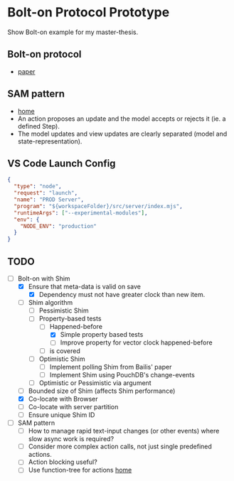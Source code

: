 # Bolt-on Protocol Prototype

Show Bolt-on example for my master-thesis.

## Bolt-on protocol

* [paper](http://www.bailis.org/papers/bolton-sigmod2013.pdf)

## SAM pattern

* [home](http://sam.js.org/)
* An action proposes an update and the model accepts or rejects it (ie. a
  defined Step).
* The model updates and view updates are clearly separated (model and
  state-representation).

## VS Code Launch Config

```json
{
  "type": "node",
  "request": "launch",
  "name": "PROD Server",
  "program": "${workspaceFolder}/src/server/index.mjs",
  "runtimeArgs": ["--experimental-modules"],
  "env": {
    "NODE_ENV": "production"
  }
}
```

## TODO

* [ ] Bolt-on with Shim
  * [x] Ensure that meta-data is valid on save
    * [x] Dependency must not have greater clock than new item.
  * [ ] Shim algorithm
    * [ ] Pessimistic Shim
    * [ ] Property-based tests
      * [ ] Happened-before
        * [x] Simple property based tests
        * [ ] Improve property for vector clock happened-before
      * [ ] is covered
    * [ ] Optimistic Shim
      * [ ] Implement polling Shim from Bailis' paper
      * [ ] Implement Shim using PouchDB's change-events
    * [ ] Optimistic or Pessimistic via argument
  * [ ] Bounded size of Shim (affects Shim performance)
  * [x] Co-locate with Browser
  * [ ] Co-locate with server partition
  * [ ] Ensure unique Shim ID
* [ ] SAM pattern
  * [ ] How to manage rapid text-input changes (or other events) where slow async
        work is required?
  * [ ] Consider more complex action calls, not just single predefined actions.
  * [ ] Action blocking useful?
  * [ ] Use function-tree for actions
        [home](https://github.com/cerebral/cerebral/tree/next/packages/node_modules/function-tree)
